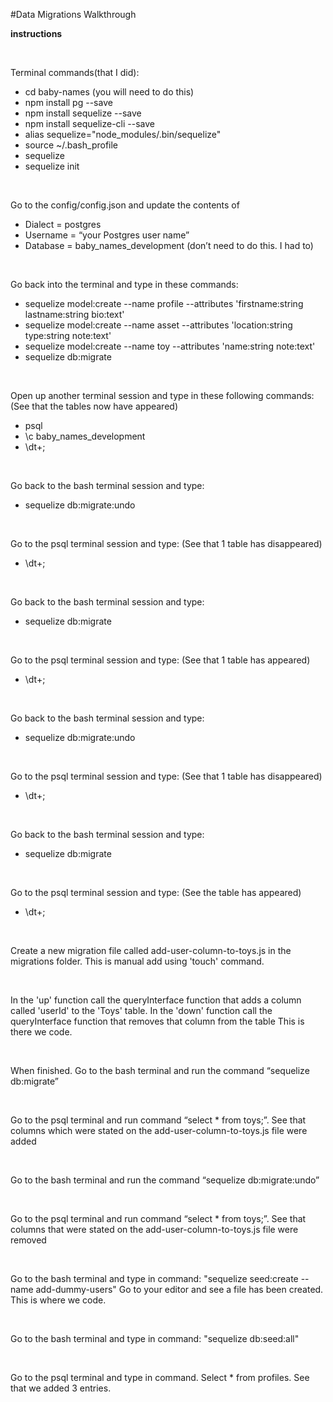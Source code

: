 #Data Migrations Walkthrough
<br/>

<b> instructions</b>

<br/>

Terminal commands(that I did):
<ul>
  <li>cd baby-names (you will need to do this)</li>
  <li>npm install pg --save</li>
  <li>npm install sequelize --save</li>
  <li>npm install sequelize-cli --save</li>
  <li>alias sequelize="node_modules/.bin/sequelize"</li>
  <li>source ~/.bash_profile</li>
  <li>sequelize</li>
  <li>sequelize init</li>
</ul>

<br/>

Go to the config/config.json and update the contents of
<ul>
  <li>Dialect = postgres</li>
  <li>Username = “your Postgres user name”</li>
  <li>Database = baby_names_development (don’t need to do this. I had to)</li>
</ul>

<br/>

Go back into the terminal and type in these commands:
<ul>
  <li>sequelize model:create --name profile --attributes 'firstname:string lastname:string bio:text'</li>
  <li>sequelize model:create --name asset --attributes 'location:string type:string note:text'</li>
  <li>sequelize model:create --name toy --attributes 'name:string note:text'</li>
  <li>sequelize db:migrate</li>
</ul>

<br/>

Open up another terminal session and type in these following commands:
(See that the tables now have appeared)
<ul>
  <li>psql</li>
  <li>\c baby_names_development</li>
  <li>\dt+;</li>
</ul>

<br/>

Go back to the bash terminal session and type:
<ul>
  <li>sequelize db:migrate:undo</li>
</ul>

<br/>

Go to the psql terminal session and type:
(See that 1 table has disappeared)
<ul>
<li>\dt+;</li>
</ul>

<br/>

Go back to the bash terminal session and type:
<ul>
  <li>sequelize db:migrate</li>
</ul>

<br/>

Go to the psql terminal session and type:
(See that 1 table has appeared)
<ul>
<li>\dt+;</li>
</ul>

<br/>

Go back to the bash terminal session and type:
<ul>
  <li>sequelize db:migrate:undo</li>
</ul>

<br/>

Go to the psql terminal session and type:
(See that 1 table has disappeared)
<ul>
<li>\dt+;</li>
</ul>

<br/>

Go back to the bash terminal session and type:
<ul>
<li>sequelize db:migrate</li>
</ul>

<br/>

Go to the psql terminal session and type:
(See the table has appeared)
<ul>
<li>\dt+;</li>
</ul>

<br/>

Create a new migration file called add-user-column-to-toys.js in the migrations folder. This is manual add using 'touch' command.

<br/>

In the 'up' function call the queryInterface function that adds a column called 'userId' to the 'Toys' table. In the 'down' function call the queryInterface function that removes that column from the table
This is there we code.

<br/>

When finished. Go to the bash terminal and run the command “sequelize db:migrate”

<br/>

Go to the psql terminal and run command “select * from toys;”.  See that columns which were stated on the add-user-column-to-toys.js file were added

<br/>

Go to the bash terminal and run the command “sequelize db:migrate:undo”

<br/>

Go to the psql terminal and run command “select * from toys;”.  See that columns that were stated on the add-user-column-to-toys.js file were removed

<br/>

Go to the bash terminal and type in command: "sequelize seed:create --name add-dummy-users"
Go to your editor and see a file has been created. This is where we code.

<br/>

Go to the bash terminal and type in command: "sequelize db:seed:all"

<br/>

Go to the psql terminal and type in command. Select * from profiles. See that we added 3 entries.
